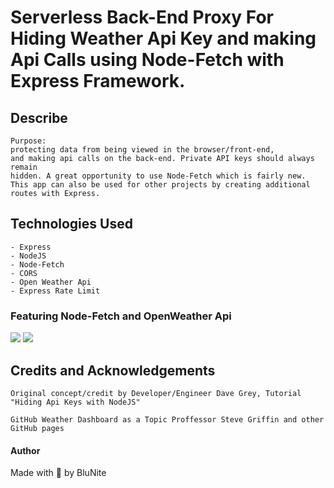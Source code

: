 # Serverless Back-End Proxy For Hiding Weather Api Key and making Api Calls using Node-Fetch with Express Framework.

## Describe

```
Purpose:
protecting data from being viewed in the browser/front-end,
and making api calls on the back-end. Private API keys should always remain
hidden. A great opportunity to use Node-Fetch which is fairly new.
This app can also be used for other projects by creating additional routes with Express.

```

## Technologies Used

```
- Express
- NodeJS
- Node-Fetch
- CORS
- Open Weather Api
- Express Rate Limit

```

### Featuring Node-Fetch and OpenWeather Api

<img src="https://cdn.glitch.global/73fe0214-8890-49e7-9064-bbe5c194bcf6/openweather-logo-3CE20F48B5-seeklogo.com.png?v=1713759810512"  />

<img src="https://cdn.glitch.global/73fe0214-8890-49e7-9064-bbe5c194bcf6/Banner%20(1).svg?v=1713760445054" />

## Credits and Acknowledgements

```
Original concept/credit by Developer/Engineer Dave Grey, Tutorial "Hiding Api Keys with NodeJS"

GitHub Weather Dashboard as a Topic Proffessor Steve Griffin and other GitHub pages

```

#### Author

Made with 💙 by BluNite
